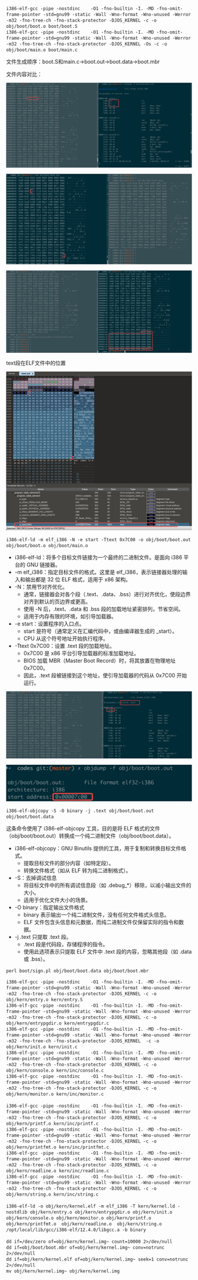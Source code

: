 ```shell
i386-elf-gcc -pipe -nostdinc    -O1 -fno-builtin -I. -MD -fno-omit-frame-pointer -std=gnu99 -static -Wall -Wno-format -Wno-unused -Werror -m32 -fno-tree-ch -fno-stack-protector -DJOS_KERNEL -c -o obj/boot/boot.o boot/boot.S
i386-elf-gcc -pipe -nostdinc    -O1 -fno-builtin -I. -MD -fno-omit-frame-pointer -std=gnu99 -static -Wall -Wno-format -Wno-unused -Werror -m32 -fno-tree-ch -fno-stack-protector -DJOS_KERNEL -Os -c -o obj/boot/main.o boot/main.c
```

文件生成顺序：boot.S和main.c->boot.out->boot.data->boot.mbr

文件内容对比：

![](/static/images/2501/p006.png)

![](/static/images/2501/p004.png)

![](/static/images/2501/p003.png)

text段在ELF文件中的位置

![](/static/images/2501/p005.png)

```
i386-elf-ld -m elf_i386 -N -e start -Ttext 0x7C00 -o obj/boot/boot.out obj/boot/boot.o obj/boot/main.o
```

- i386-elf-ld：将多个目标文件链接为一个最终的二进制文件。是面向 i386 平台的 GNU 链接器。
- -m elf_i386：指定目标文件的格式。这里是 elf_i386，表示链接器处理的输入和输出都是 32 位 ELF 格式，适用于 x86 架构。
- -N：禁用节对齐优化。
    - 通常，链接器会对各个段（.text、.data、.bss）进行对齐优化，使段边界对齐到默认的页边界或更高。
    - 使用 -N 后，.text、.data 和 .bss 段的加载地址紧密排列，节省空间。
    - 适用于内存有限的环境，如引导加载器。
- -e start：设置程序的入口点。
    - start 是符号（通常定义在汇编代码中，或由编译器生成的 _start）。
    - CPU 从这个符号地址开始执行程序。
- -Ttext 0x7C00：设置 .text 段的加载地址。
    - 0x7C00 是 x86 平台引导加载器的标准加载地址。
    - BIOS 加载 MBR（Master Boot Record）时，将其放置在物理地址 0x7C00。
    - 因此，.text 段被链接到这个地址，使引导加载器的代码从 0x7C00 开始运行。

![](/static/images/2501/p007.png)

![](/static/images/2501/p009.png)

```
i386-elf-objcopy -S -O binary -j .text obj/boot/boot.out obj/boot/boot.data
```

这条命令使用了 i386-elf-objcopy 工具，目的是将 ELF 格式的文件（obj/boot/boot.out）转换成一个纯二进制文件（obj/boot/boot.data）。

-  i386-elf-objcopy：GNU Binutils 提供的工具，用于复制和转换目标文件格式。
    - 提取目标文件的部分内容（如特定段）。
    - 转换文件格式（如从 ELF 转为纯二进制格式）。
- -S：去掉调试信息
    - 将目标文件中的所有调试信息段（如 .debug_*）移除，以减小输出文件的大小。
    - 适用于优化文件大小的场景。
- -O binary：指定输出文件格式
    - binary 表示输出一个纯二进制文件，没有任何文件格式头信息。
    - ELF 文件包含头信息和元数据，而纯二进制文件仅保留实际的指令和数据。
- -j .text 只提取 .text 段。
    - .text 段是代码段，存储程序的指令。
    - 使用此选项表示只提取 ELF 文件中 .text 段的内容，忽略其他段（如 .data 或 .bss）。

```
perl boot/sign.pl obj/boot/boot.data obj/boot/boot.mbr
```

```
i386-elf-gcc -pipe -nostdinc    -O1 -fno-builtin -I. -MD -fno-omit-frame-pointer -std=gnu99 -static -Wall -Wno-format -Wno-unused -Werror -m32 -fno-tree-ch -fno-stack-protector -DJOS_KERNEL -c -o obj/kern/entry.o kern/entry.S
i386-elf-gcc -pipe -nostdinc    -O1 -fno-builtin -I. -MD -fno-omit-frame-pointer -std=gnu99 -static -Wall -Wno-format -Wno-unused -Werror -m32 -fno-tree-ch -fno-stack-protector -DJOS_KERNEL -c -o obj/kern/entrypgdir.o kern/entrypgdir.c
i386-elf-gcc -pipe -nostdinc    -O1 -fno-builtin -I. -MD -fno-omit-frame-pointer -std=gnu99 -static -Wall -Wno-format -Wno-unused -Werror -m32 -fno-tree-ch -fno-stack-protector -DJOS_KERNEL  -c -o obj/kern/init.o kern/init.c
i386-elf-gcc -pipe -nostdinc    -O1 -fno-builtin -I. -MD -fno-omit-frame-pointer -std=gnu99 -static -Wall -Wno-format -Wno-unused -Werror -m32 -fno-tree-ch -fno-stack-protector -DJOS_KERNEL -c -o obj/kern/console.o kern/inc/console.c
i386-elf-gcc -pipe -nostdinc    -O1 -fno-builtin -I. -MD -fno-omit-frame-pointer -std=gnu99 -static -Wall -Wno-format -Wno-unused -Werror -m32 -fno-tree-ch -fno-stack-protector -DJOS_KERNEL -c -o obj/kern/monitor.o kern/inc/monitor.c

i386-elf-gcc -pipe -nostdinc    -O1 -fno-builtin -I. -MD -fno-omit-frame-pointer -std=gnu99 -static -Wall -Wno-format -Wno-unused -Werror -m32 -fno-tree-ch -fno-stack-protector -DJOS_KERNEL -c -o obj/kern/printf.o kern/inc/printf.c
i386-elf-gcc -pipe -nostdinc    -O1 -fno-builtin -I. -MD -fno-omit-frame-pointer -std=gnu99 -static -Wall -Wno-format -Wno-unused -Werror -m32 -fno-tree-ch -fno-stack-protector -DJOS_KERNEL -c -o obj/kern/printfmt.o kern/inc/printfmt.c
i386-elf-gcc -pipe -nostdinc    -O1 -fno-builtin -I. -MD -fno-omit-frame-pointer -std=gnu99 -static -Wall -Wno-format -Wno-unused -Werror -m32 -fno-tree-ch -fno-stack-protector -DJOS_KERNEL -c -o obj/kern/readline.o kern/inc/readline.c
i386-elf-gcc -pipe -nostdinc    -O1 -fno-builtin -I. -MD -fno-omit-frame-pointer -std=gnu99 -static -Wall -Wno-format -Wno-unused -Werror -m32 -fno-tree-ch -fno-stack-protector -DJOS_KERNEL -c -o obj/kern/string.o kern/inc/string.c

i386-elf-ld -o obj/kern/kernel.elf -m elf_i386 -T kern/kernel.ld -nostdlib obj/kern/entry.o obj/kern/entrypgdir.o obj/kern/init.o obj/kern/console.o obj/kern/monitor.o obj/kern/printf.o  obj/kern/printfmt.o  obj/kern/readline.o  obj/kern/string.o /opt/local/lib/gcc/i386-elf/12.4.0/libgcc.a -b binary

dd if=/dev/zero of=obj/kern/kernel.img~ count=10000 2>/dev/null
dd if=obj/boot/boot.mbr of=obj/kern/kernel.img~ conv=notrunc 2>/dev/null
dd if=obj/kern/kernel.elf of=obj/kern/kernel.img~ seek=1 conv=notrunc 2>/dev/null
mv obj/kern/kernel.img~ obj/kern/kernel.img
```
